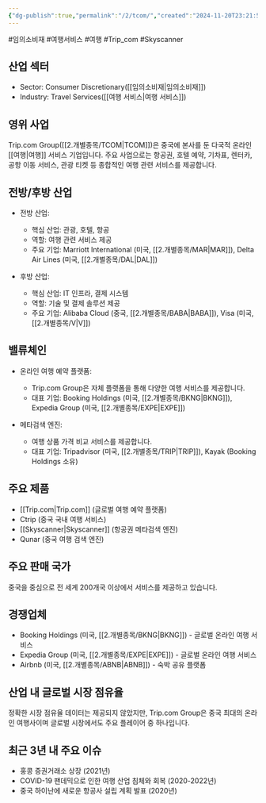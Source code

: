 ```yaml
---
{"dg-publish":true,"permalink":"/2/tcom/","created":"2024-11-20T23:21:53.354+09:00","updated":"2025-07-29T21:37:05.256+09:00"}
---
```


#임의소비재 #여행서비스 #여행 #Trip_com #Skyscanner

## 산업 섹터

- Sector: Consumer Discretionary([[임의소비재\|임의소비재]])
- Industry: Travel Services([[여행 서비스\|여행 서비스]])

## 영위 사업

Trip.com Group([[2.개별종목/TCOM\|TCOM]])은 중국에 본사를 둔 다국적 온라인 [[여행\|여행]] 서비스 기업입니다. 주요 사업으로는 항공권, 호텔 예약, 기차표, 렌터카, 공항 이동 서비스, 관광 티켓 등 종합적인 여행 관련 서비스를 제공합니다.

## 전방/후방 산업

- 전방 산업:
    
    - 핵심 산업: 관광, 호텔, 항공
    - 역할: 여행 관련 서비스 제공
    - 주요 기업: Marriott International (미국, [[2.개별종목/MAR\|MAR]]), Delta Air Lines (미국, [[2.개별종목/DAL\|DAL]])
    
- 후방 산업:
    
    - 핵심 산업: IT 인프라, 결제 시스템
    - 역할: 기술 및 결제 솔루션 제공
    - 주요 기업: Alibaba Cloud (중국, [[2.개별종목/BABA\|BABA]]), Visa (미국, [[2.개별종목/V\|V]])
    

## 밸류체인

- 온라인 여행 예약 플랫폼:
    
    - Trip.com Group은 자체 플랫폼을 통해 다양한 여행 서비스를 제공합니다.
    - 대표 기업: Booking Holdings (미국, [[2.개별종목/BKNG\|BKNG]]), Expedia Group (미국, [[2.개별종목/EXPE\|EXPE]])
    
- 메타검색 엔진:
    
    - 여행 상품 가격 비교 서비스를 제공합니다.
    - 대표 기업: Tripadvisor (미국, [[2.개별종목/TRIP\|TRIP]]), Kayak (Booking Holdings 소유)
    

## 주요 제품

- [[Trip.com\|Trip.com]] (글로벌 여행 예약 플랫폼)
- Ctrip (중국 국내 여행 서비스)
- [[Skyscanner\|Skyscanner]] (항공권 메타검색 엔진)
- Qunar (중국 여행 검색 엔진)

## 주요 판매 국가

중국을 중심으로 전 세계 200개국 이상에서 서비스를 제공하고 있습니다.

## 경쟁업체

- Booking Holdings (미국, [[2.개별종목/BKNG\|BKNG]]) - 글로벌 온라인 여행 서비스
- Expedia Group (미국, [[2.개별종목/EXPE\|EXPE]]) - 글로벌 온라인 여행 서비스
- Airbnb (미국, [[2.개별종목/ABNB\|ABNB]]) - 숙박 공유 플랫폼

## 산업 내 글로벌 시장 점유율

정확한 시장 점유율 데이터는 제공되지 않았지만, Trip.com Group은 중국 최대의 온라인 여행사이며 글로벌 시장에서도 주요 플레이어 중 하나입니다.

## 최근 3년 내 주요 이슈

- 홍콩 증권거래소 상장 (2021년)
- COVID-19 팬데믹으로 인한 여행 산업 침체와 회복 (2020-2022년)
- 중국 하이난에 새로운 항공사 설립 계획 발표 (2020년)